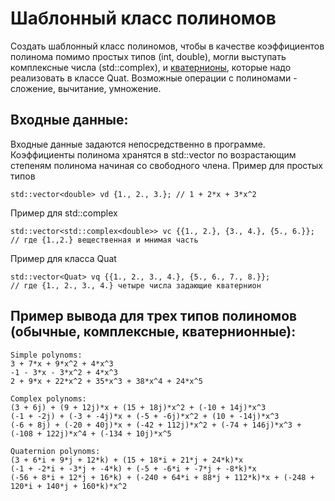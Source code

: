 # Шаблонный класс полиномов
Создать шаблонный класс полиномов, чтобы в качеcтве коэффициентов полинома помимо простых типов (int, double), могли выступать комплексные числа (std::complex), и [кватернионы](https://ru.wikipedia.org/wiki/%D0%9A%D0%B2%D0%B0%D1%82%D0%B5%D1%80%D0%BD%D0%B8%D0%BE%D0%BD), которые надо реализовать в классе Quat.
Возможные операции с полиномами - сложение, вычитание, умножение.

## Входные данные:
Входные данные задаются непосредственно в программе.
Коэффициенты полинома хранятся в std::vector по возрастающим степеням полинома начиная со свободного члена. 
Пример для простых типов
```
std::vector<double> vd {1., 2., 3.}; // 1 + 2*x + 3*x^2
```
Пример для std::complex
```
std::vector<std::complex<double>> vc {{1., 2.}, {3., 4.}, {5., 6.}}; 
// где {1.,2.} вещественная и мнимая часть
```
Пример для класса Quat
```
std::vector<Quat> vq {{1., 2., 3., 4.}, {5., 6., 7., 8.}}; 
// где {1., 2., 3., 4.} четыре числа задающие кватернион
```

## Пример вывода для трех типов полиномов (обычные, комплексные, кватернионные):
```
Simple polynoms:
3 + 7*x + 9*x^2 + 4*x^3
-1 - 3*x - 3*x^2 + 4*x^3
2 + 9*x + 22*x^2 + 35*x^3 + 38*x^4 + 24*x^5

Complex polynoms:
(3 + 6j) + (9 + 12j)*x + (15 + 18j)*x^2 + (-10 + 14j)*x^3
(-1 + -2j) + (-3 + -4j)*x + (-5 + -6j)*x^2 + (10 + -14j)*x^3
(-6 + 8j) + (-20 + 40j)*x + (-42 + 112j)*x^2 + (-74 + 146j)*x^3 + (-108 + 122j)*x^4 + (-134 + 10j)*x^5

Quaternion polynoms:
(3 + 6*i + 9*j + 12*k) + (15 + 18*i + 21*j + 24*k)*x
(-1 + -2*i + -3*j + -4*k) + (-5 + -6*i + -7*j + -8*k)*x
(-56 + 8*i + 12*j + 16*k) + (-240 + 64*i + 88*j + 112*k)*x + (-248 + 120*i + 140*j + 160*k)*x^2
```